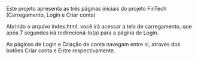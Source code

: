 Este projeto apresenta as três páginas iniciais do projeto FinTech (Carregamento, Login e Criar conta)

Abrindo o arquivo index.html, você irá acessar a tela de carregamento, que após 7 segundos irá redirecioná-lo(a) para a página de Login.

As páginas de Login e Criação de conta navegam entre si, através dos botões Criar conta e Entre respectivamente.